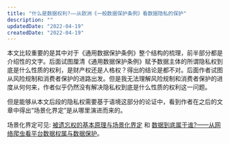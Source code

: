 ```yaml
---
title: "什么是数据权利?——从欧洲《一般数据保护条例》看数据隐私的保护"
description: ""
updatedDate: "2022-04-19"
createdDate: "2022-04-19"
---
```


本文比较重要的是其中对于《通用数据保护条例》整个结构的梳理，前半部分都是介绍性的文字。后面试图厘清《通用数据保护条例》赋予数据主体的所谓隐私权到底是什么性质的权利，是财产权还是人格权？得出的结论是都不对。后面作者试图从风险规制和消费者保护的进路出发。但是我无法理解风险规制和消费者保护的进度从何何来，作者似乎仍然没有解决隐私权到底是什么性质的权利这一问题。

但是能够从本文后段的隐私权需要基于语境这部分的论证中，看到作者在之后的文章中得出“场景化界定”是从哪里演进而来的。

场景化界定可见: [被遗忘权的基本原理与场景化界定](beiyiwangquandejibenyuanliyuchangjinghuajieding) 和 [数据到底属于谁?——从网络爬虫看平台数据权属与数据保护](shujudaodishuyushei)。
